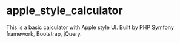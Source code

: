 # apple_style_calculator
This is a basic calculator with Apple style UI. Built by PHP Symfony framework, Bootstrap, jQuery.

